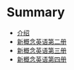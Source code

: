 # Summary

* [介绍](README.md)
* [新概念英语第二册](./nce2/README.md)
* [新概念英语第三册](./nce3/README.md)
* [新概念英语第四册](./nce3/README.md)
